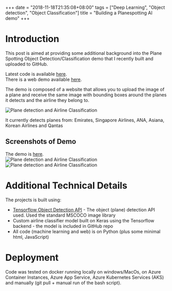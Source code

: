 +++
date = "2018-11-18T21:35:08+08:00"
tags = ["Deep Learning", "Object detection", "Object Classification"]
title = "Building a Planespotting AI demo"
+++

# Introduction
This post is aimed at providing some additional background into the Plane Spotting Object Detection/Classification demo that I recently built and uploaded to GitHub.

Latest code is available [here](https://github.com/joaobi/planespotter).  
There is a web demo available [here](http://planespotter-demo.azurewebsites.net/).

The demo is composed of a website that allows you to upload the image of a plane and receive the same image with bounding boxes around the planes it detects and the airline they belong to.

![Plane detection and Airline Classification](/blog/img/planes.jpg "Plane detection and Airline Classification")

It currently detects planes from: Emirates, Singapore Airlines, ANA, Asiana, Korean Airlines and Qantas  

## Screenshots of Demo

The demo is [here](http://planespotter-demo.azurewebsites.net/).   
![Plane detection and Airline Classification](/blog/img/homepage.jpg "Plane detection and Airline Classification")  
![Plane detection and Airline Classification](/blog/img/gallery.jpg "Plane detection and Airline Classification")

# Additional Technical Details
The projects is built using:

+ [Tensorflow Object Detection API](https://github.com/tensorflow/models/tree/master/research/object_detection) - The object (plane) detection API used. Used the standard MSCOCO image library
+ Custom airline classifier model built on Keras using the Tensorflow backend - the model is included in GitHub repo
+ All code (machine learning and web) is on Python (plus some minimal html, JavaScript)   

# Deployment
 Code was tested on docker running locally on windows/MacOs, on Azure Container Instances, Azure App Service, Azure Kubernetes Services (AKS) and manually (git pull + manual run of the bash script).


